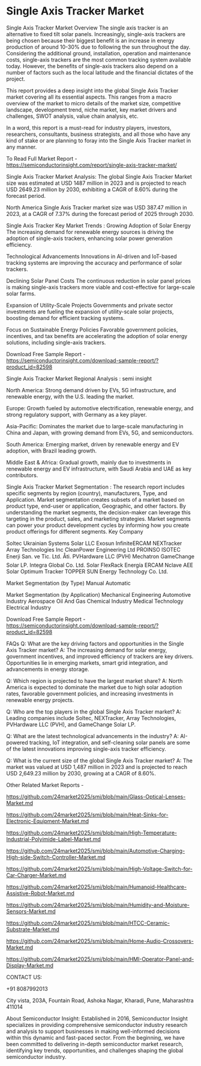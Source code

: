 <h1>Single Axis Tracker Market</h1>
Single Axis Tracker Market Overview
The single axis tracker is an alternative to fixed tilt solar panels. Increasingly, single-axis trackers are being chosen because their biggest benefit is an increase in energy production of around 10-30% due to following the sun throughout the day. Considering the additional ground, installation, operation and maintenance costs, single-axis trackers are the most common tracking system available today. However, the benefits of single-axis trackers also depend on a number of factors such as the local latitude and the financial dictates of the project.

This report provides a deep insight into the global Single Axis Tracker market covering all its essential aspects. This ranges from a macro overview of the market to micro details of the market size, competitive landscape, development trend, niche market, key market drivers and challenges, SWOT analysis, value chain analysis, etc.

In a word, this report is a must-read for industry players, investors, researchers, consultants, business strategists, and all those who have any kind of stake or are planning to foray into the Single Axis Tracker market in any manner.

To Read Full Market Report -
https://semiconductorinsight.com/report/single-axis-tracker-market/

Single Axis Tracker Market Analysis:
The global Single Axis Tracker Market size was estimated at USD 1487 million in 2023 and is projected to reach USD 2649.23 million by 2030, exhibiting a CAGR of 8.60% during the forecast period.

North America Single Axis Tracker market size was USD 387.47 million in 2023, at a CAGR of 7.37% during the forecast period of 2025 through 2030.

Single Axis Tracker Key Market Trends :
Growing Adoption of Solar Energy
The increasing demand for renewable energy sources is driving the adoption of single-axis trackers, enhancing solar power generation efficiency.

Technological Advancements
Innovations in AI-driven and IoT-based tracking systems are improving the accuracy and performance of solar trackers.

Declining Solar Panel Costs
The continuous reduction in solar panel prices is making single-axis trackers more viable and cost-effective for large-scale solar farms.

Expansion of Utility-Scale Projects
Governments and private sector investments are fueling the expansion of utility-scale solar projects, boosting demand for efficient tracking systems.

Focus on Sustainable Energy Policies
Favorable government policies, incentives, and tax benefits are accelerating the adoption of solar energy solutions, including single-axis trackers.

Download Free Sample Report -
https://semiconductorinsight.com/download-sample-report/?product_id=82598

Single Axis Tracker Market Regional Analysis :
semi insight

North America:
Strong demand driven by EVs, 5G infrastructure, and renewable energy, with the U.S. leading the market.

Europe:
Growth fueled by automotive electrification, renewable energy, and strong regulatory support, with Germany as a key player.

Asia-Pacific:
Dominates the market due to large-scale manufacturing in China and Japan, with growing demand from EVs, 5G, and semiconductors.

South America:
Emerging market, driven by renewable energy and EV adoption, with Brazil leading growth.

Middle East & Africa:
Gradual growth, mainly due to investments in renewable energy and EV infrastructure, with Saudi Arabia and UAE as key contributors.

Single Axis Tracker Market Segmentation :
The research report includes specific segments by region (country), manufacturers, Type, and Application. Market segmentation creates subsets of a market based on product type, end-user or application, Geographic, and other factors. By understanding the market segments, the decision-maker can leverage this targeting in the product, sales, and marketing strategies. Market segments can power your product development cycles by informing how you create product offerings for different segments.
Key Company

Soltec
Ukrainian Systems Solar LLC
Exosun
InfiniteERCAM
NEXTracker
Array Technologies
Inc
CleanPower Engineering Ltd
PROINSO
ISOTEC Enerji San. ve Tic. Ltd. Åti.
PVHardware LLC (PVH)
Mechatron
GameChange Solar LP.
Integra Global Co.
Ltd.
Solar FlexRack
Energía ERCAM
Nclave
AEE Solar
Optimum Tracker
TOPPER SUN Energy Technology Co.
Ltd.

Market Segmentation (by Type)
Manual
Automatic

Market Segmentation (by Application)
Mechanical Engineering
Automotive Industry
Aerospace
Oil And Gas
Chemical Industry
Medical Technology
Electrical Industry

Download Free Sample Report -
https://semiconductorinsight.com/download-sample-report/?product_id=82598

FAQs
Q: What are the key driving factors and opportunities in the Single Axis Tracker market?
A: The increasing demand for solar energy, government incentives, and improved efficiency of trackers are key drivers. Opportunities lie in emerging markets, smart grid integration, and advancements in energy storage.

Q: Which region is projected to have the largest market share?
A: North America is expected to dominate the market due to high solar adoption rates, favorable government policies, and increasing investments in renewable energy projects.

Q: Who are the top players in the global Single Axis Tracker market?
A: Leading companies include Soltec, NEXTracker, Array Technologies, PVHardware LLC (PVH), and GameChange Solar LP.

Q: What are the latest technological advancements in the industry?
A: AI-powered tracking, IoT integration, and self-cleaning solar panels are some of the latest innovations improving single-axis tracker efficiency.

Q: What is the current size of the global Single Axis Tracker market?
A: The market was valued at USD 1,487 million in 2023 and is projected to reach USD 2,649.23 million by 2030, growing at a CAGR of 8.60%.

Other Related Market Reports -

https://github.com/24market2025/smi/blob/main/Glass-Optical-Lenses-Market.md

https://github.com/24market2025/smi/blob/main/Heat-Sinks-for-Electronic-Equipment-Market.md

https://github.com/24market2025/smi/blob/main/High-Temperature-Industrial-Polyimide-Label-Market.md

https://github.com/24market2025/smi/blob/main/Automotive-Charging-High-side-Switch-Controller-Market.md

https://github.com/24market2025/smi/blob/main/High-Voltage-Switch-for-Car-Charger-Market.md

https://github.com/24market2025/smi/blob/main/Humanoid-Healthcare-Assistive-Robot-Market.md

https://github.com/24market2025/smi/blob/main/Humidity-and-Moisture-Sensors-Market.md

https://github.com/24market2025/smi/blob/main/HTCC-Ceramic-Substrate-Market.md

https://github.com/24market2025/smi/blob/main/Home-Audio-Crossovers-Market.md

https://github.com/24market2025/smi/blob/main/HMI-Operator-Panel-and-Display-Market.md

CONTACT US:

+91 8087992013

City vista, 203A, Fountain Road, Ashoka Nagar, Kharadi, Pune, Maharashtra 411014

About Semiconductor Insight:
Established in 2016, Semiconductor Insight specializes in providing comprehensive semiconductor industry research and analysis to support businesses in making well-informed decisions within this dynamic and fast-paced sector. From the beginning, we have been committed to delivering in-depth semiconductor market research, identifying key trends, opportunities, and challenges shaping the global semiconductor industry.
